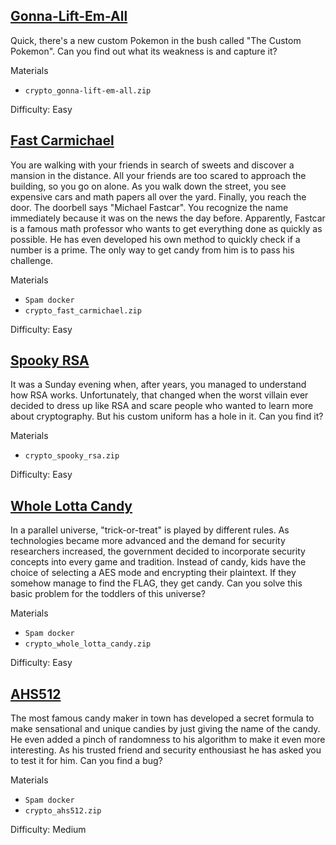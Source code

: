 ## [Gonna-Lift-Em-All](./1-Gonna-Lift-Em-All.md)

Quick, there's a new custom Pokemon in the bush called "The Custom Pokemon". Can you find out what its weakness is and capture it?

Materials
- `crypto_gonna-lift-em-all.zip`

Difficulty: Easy

## [Fast Carmichael](./2-Fast-Carmichael.md)

You are walking with your friends in search of sweets and discover a mansion in the distance. All your friends are too scared to approach the building, so you go on alone. As you walk down the street, you see expensive cars and math papers all over the yard. Finally, you reach the door. The doorbell says "Michael Fastcar". You recognize the name immediately because it was on the news the day before. Apparently, Fastcar is a famous math professor who wants to get everything done as quickly as possible. He has even developed his own method to quickly check if a number is a prime. The only way to get candy from him is to pass his challenge.

Materials
- `Spam docker`
- `crypto_fast_carmichael.zip`

Difficulty: Easy

## [Spooky RSA](3-Spooky-RSA.md)

It was a Sunday evening when, after years, you managed to understand how RSA works. Unfortunately, that changed when the worst villain ever decided to dress up like RSA and scare people who wanted to learn more about cryptography. But his custom uniform has a hole in it. Can you find it?

Materials
- `crypto_spooky_rsa.zip`

Difficulty: Easy

## [Whole Lotta Candy](./4-Whole-Lotta-Candy.md)

In a parallel universe, "trick-or-treat" is played by different rules. As technologies became more advanced and the demand for security researchers increased, the government decided to incorporate security concepts into every game and tradition. Instead of candy, kids have the choice of selecting a AES mode and encrypting their plaintext. If they somehow manage to find the FLAG, they get candy. Can you solve this basic problem for the toddlers of this universe?

Materials
- `Spam docker`
- `crypto_whole_lotta_candy.zip`

Difficulty: Easy

## [AHS512](./5-AHS512.md)

The most famous candy maker in town has developed a secret formula to make sensational and unique candies by just giving the name of the candy. He even added a pinch of randomness to his algorithm to make it even more interesting. As his trusted friend and security enthousiast he has asked you to test it for him. Can you find a bug?

Materials
- `Spam docker`
- `crypto_ahs512.zip`

Difficulty: Medium